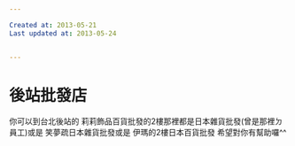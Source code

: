 ```yaml
---

Created at: 2013-05-21
Last updated at: 2013-05-24


---
```


# 後站批發店


你可以到台北後站的
莉莉飾品百貨批發的2樓那裡都是日本雜貨批發(曾是那裡ㄉ員工)或是
笑夢疏日本雜貨批發或是
伊瑪的2樓日本百貨批發
希望對你有幫助囉^^

